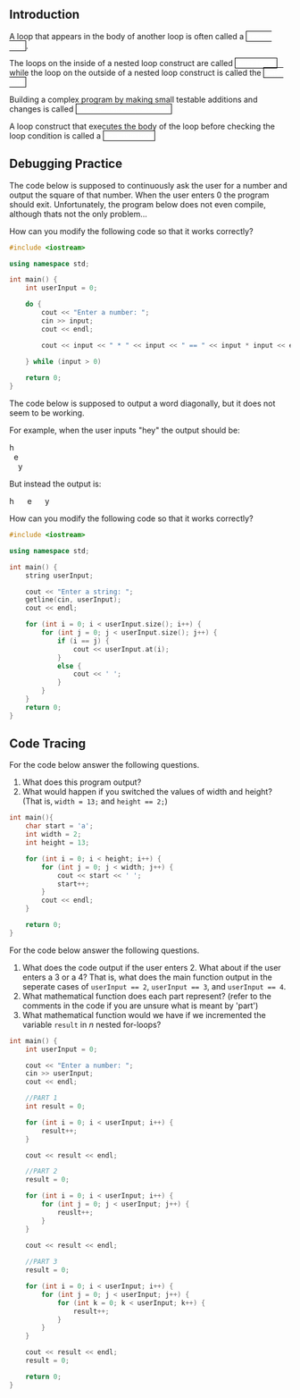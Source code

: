 Introduction
---

A loop that appears in the body of another loop is often called a
<a style="color:white;border:solid black;border-width:1px">nested loop</a>.

The loops on the inside of a nested loop construct are called
<a style="color:white;border:solid black;border-width:1px">inner loops</a>
while the loop on the outside of a nested loop construct is called the
<a style="color:white;border:solid black;border-width:1px">outer loop</a>

Building a complex program by making small testable additions and changes is called 
<a style="color:white;border:solid black;border-width:1px">incremental programming</a>

A loop construct that executes the body of the loop before checking the loop condition is called a
<a style="color:white;border:solid black;border-width:1px">do-while loop</a>

Debugging Practice
---

The code below is supposed to continuously ask the user for a number and output the square of that number.
When the user enters 0 the program should exit.
Unfortunately, the program below does not even compile, although thats not the only problem...

How can you modify the following code so that it works correctly?

```c++
#include <iostream>

using namespace std;

int main() {
    int userInput = 0;

    do {
        cout << "Enter a number: ";
        cin >> input;
        cout << endl;

        cout << input << " * " << input << " == " << input * input << endl; 

    } while (input > 0)
    
    return 0;
}
```

The code below is supposed to output a word diagonally, but it does not seem to be working.

For example, when the user inputs "hey" the output should be:

h<br>
&nbsp;&nbsp;e<br>
&nbsp;&nbsp;&nbsp;&nbsp;y<br>

But instead the output is:

h&nbsp;&nbsp;&nbsp;&nbsp;&nbsp;&nbsp;e&nbsp;&nbsp;&nbsp;&nbsp;&nbsp;&nbsp;y 

How can you modify the following code so that it works correctly?

```c++
#include <iostream>

using namespace std;

int main() {
    string userInput;

    cout << "Enter a string: ";
    getline(cin, userInput);
    cout << endl;

    for (int i = 0; i < userInput.size(); i++) {
        for (int j = 0; j < userInput.size(); j++) {
            if (i == j) {
                cout << userInput.at(i);
            }
            else {
                cout << ' ';
            }
        }
    }
    return 0;
}
```

Code Tracing
---

For the code below answer the following questions.

1. What does this program output?
2. What would happen if you switched the values of width and height? (That is, `width = 13;` and `height == 2;`)

```c++
int main(){
    char start = 'a';
    int width = 2;
    int height = 13;

    for (int i = 0; i < height; i++) {
        for (int j = 0; j < width; j++) {
            cout << start << ' ';
            start++;
        }
        cout << endl;
    }

    return 0;
}
```

For the code below answer the following questions.

1. What does the code output if the user enters 2. What about if the user enters a 3 or a 4? That is, what does the main function output in the seperate cases of `userInput == 2`, `userInput == 3`, and `userInput == 4`.
2. What mathematical function does each part represent? (refer to the comments in the code if you are unsure what is meant by 'part')
3. What mathematical function would we have if we incremented the variable `result` in *n* nested for-loops?

```c++
int main() {
    int userInput = 0;

    cout << "Enter a number: ";
    cin >> userInput;
    cout << endl;

    //PART 1
    int result = 0;

    for (int i = 0; i < userInput; i++) {
        result++;
    }

    cout << result << endl;

    //PART 2
    result = 0;

    for (int i = 0; i < userInput; i++) {
        for (int j = 0; j < userInput; j++) {
            reuslt++;
        }
    }

    cout << result << endl;
    
    //PART 3 
    result = 0;

    for (int i = 0; i < userInput; i++) {
        for (int j = 0; j < userInput; j++) {
            for (int k = 0; k < userInput; k++) {
                result++;
            }
        }
    }

    cout << result << endl;
    result = 0;

    return 0;
}
```
